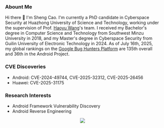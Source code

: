 ### Abount Me
Hi there 👋 I'm Sheng Cao. I'm currently a PhD candidate in Cyberspace Security at Huazhong University of Science and Technology, working under the supervision of Prof. [Haoyu Wang](https://howiepku.github.io/publication.html)'s team. I received my Bachelor's degree in Computer Science and Technology from Southwest Minzu University in 2018, and my Master's degree in Cyberspace Security from Guilin University of Electronic Technology in 2024. As of July 16th, 2025, my global rankings on the [Google Bug Hunters Platform](https://bughunters.google.com/profile/99b0946d-59c9-4a32-b05a-3aecffec0522) are 135th overall and 36th in the Android Project.

### CVE Discoveries
- Android: CVE-2024-49744, CVE-2025-32312, CVE-2025-26456
- Huawei: CVE-2025-31175

### Research Interests

- Android Framework Vulnerability Discovery
- Android Reverse Engineering

<div align="center">
<img src="https://github-readme-stats.vercel.app/api?username=cxxsheng&show_icons=true&theme=transparent" />
</div>
